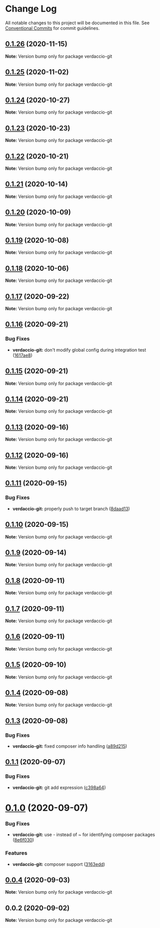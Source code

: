 # Change Log

All notable changes to this project will be documented in this file.
See [Conventional Commits](https://conventionalcommits.org) for commit guidelines.

## [0.1.26](https://github.com/AmazeeLabs/storage-git/compare/verdaccio-git@0.1.25...verdaccio-git@0.1.26) (2020-11-15)

**Note:** Version bump only for package verdaccio-git





## [0.1.25](https://github.com/AmazeeLabs/storage-git/compare/verdaccio-git@0.1.24...verdaccio-git@0.1.25) (2020-11-02)

**Note:** Version bump only for package verdaccio-git





## [0.1.24](https://github.com/AmazeeLabs/storage-git/compare/verdaccio-git@0.1.23...verdaccio-git@0.1.24) (2020-10-27)

**Note:** Version bump only for package verdaccio-git





## [0.1.23](https://github.com/AmazeeLabs/storage-git/compare/verdaccio-git@0.1.22...verdaccio-git@0.1.23) (2020-10-23)

**Note:** Version bump only for package verdaccio-git





## [0.1.22](https://github.com/AmazeeLabs/storage-git/compare/verdaccio-git@0.1.21...verdaccio-git@0.1.22) (2020-10-21)

**Note:** Version bump only for package verdaccio-git





## [0.1.21](https://github.com/AmazeeLabs/storage-git/compare/verdaccio-git@0.1.20...verdaccio-git@0.1.21) (2020-10-14)

**Note:** Version bump only for package verdaccio-git





## [0.1.20](https://github.com/AmazeeLabs/storage-git/compare/verdaccio-git@0.1.19...verdaccio-git@0.1.20) (2020-10-09)

**Note:** Version bump only for package verdaccio-git





## [0.1.19](https://github.com/AmazeeLabs/storage-git/compare/verdaccio-git@0.1.18...verdaccio-git@0.1.19) (2020-10-08)

**Note:** Version bump only for package verdaccio-git





## [0.1.18](https://github.com/AmazeeLabs/storage-git/compare/verdaccio-git@0.1.17...verdaccio-git@0.1.18) (2020-10-06)

**Note:** Version bump only for package verdaccio-git





## [0.1.17](https://github.com/AmazeeLabs/storage-git/compare/verdaccio-git@0.1.16...verdaccio-git@0.1.17) (2020-09-22)

**Note:** Version bump only for package verdaccio-git





## [0.1.16](https://github.com/AmazeeLabs/storage-git/compare/verdaccio-git@0.1.15...verdaccio-git@0.1.16) (2020-09-21)


### Bug Fixes

* **verdaccio-git:** don't modify global config during integration test ([1617ae8](https://github.com/AmazeeLabs/storage-git/commit/1617ae893ef62907f9a1dfbcbca9bf5618bb3b86))





## [0.1.15](https://github.com/AmazeeLabs/storage-git/compare/verdaccio-git@0.1.14...verdaccio-git@0.1.15) (2020-09-21)

**Note:** Version bump only for package verdaccio-git





## [0.1.14](https://github.com/AmazeeLabs/storage-git/compare/verdaccio-git@0.1.13...verdaccio-git@0.1.14) (2020-09-21)

**Note:** Version bump only for package verdaccio-git





## [0.1.13](https://github.com/AmazeeLabs/storage-git/compare/verdaccio-git@0.1.12...verdaccio-git@0.1.13) (2020-09-16)

**Note:** Version bump only for package verdaccio-git





## [0.1.12](https://github.com/AmazeeLabs/storage-git/compare/verdaccio-git@0.1.11...verdaccio-git@0.1.12) (2020-09-16)

**Note:** Version bump only for package verdaccio-git





## [0.1.11](https://github.com/AmazeeLabs/storage-git/compare/verdaccio-git@0.1.10...verdaccio-git@0.1.11) (2020-09-15)


### Bug Fixes

* **verdaccio-git:** properly push to target branch ([8daad13](https://github.com/AmazeeLabs/storage-git/commit/8daad1326eb91fb3f9438da2ea901897481499e0))





## [0.1.10](https://github.com/AmazeeLabs/storage-git/compare/verdaccio-git@0.1.9...verdaccio-git@0.1.10) (2020-09-15)

**Note:** Version bump only for package verdaccio-git





## [0.1.9](https://github.com/AmazeeLabs/storage-git/compare/verdaccio-git@0.1.8...verdaccio-git@0.1.9) (2020-09-14)

**Note:** Version bump only for package verdaccio-git





## [0.1.8](https://github.com/AmazeeLabs/storage-git/compare/verdaccio-git@0.1.7...verdaccio-git@0.1.8) (2020-09-11)

**Note:** Version bump only for package verdaccio-git





## [0.1.7](https://github.com/AmazeeLabs/storage-git/compare/verdaccio-git@0.1.6...verdaccio-git@0.1.7) (2020-09-11)

**Note:** Version bump only for package verdaccio-git





## [0.1.6](https://github.com/AmazeeLabs/storage-git/compare/verdaccio-git@0.1.5...verdaccio-git@0.1.6) (2020-09-11)

**Note:** Version bump only for package verdaccio-git





## [0.1.5](https://github.com/AmazeeLabs/storage-git/compare/verdaccio-git@0.1.4...verdaccio-git@0.1.5) (2020-09-10)

**Note:** Version bump only for package verdaccio-git





## [0.1.4](https://github.com/AmazeeLabs/storage-git/compare/verdaccio-git@0.1.3...verdaccio-git@0.1.4) (2020-09-08)

**Note:** Version bump only for package verdaccio-git





## [0.1.3](https://github.com/AmazeeLabs/storage-git/compare/verdaccio-git@0.1.1...verdaccio-git@0.1.3) (2020-09-08)


### Bug Fixes

* **verdaccio-git:** fixed composer info handling ([a89d215](https://github.com/AmazeeLabs/storage-git/commit/a89d21502160473a5e25488d1c9f0d9a9a734ca2))





## [0.1.1](https://github.com/AmazeeLabs/storage-git/compare/verdaccio-git@0.1.0...verdaccio-git@0.1.1) (2020-09-07)


### Bug Fixes

* **verdaccio-git:** git add expression ([c398a64](https://github.com/AmazeeLabs/storage-git/commit/c398a64d899ae94375150cf9f08e5e70f9bceacf))





# [0.1.0](https://github.com/AmazeeLabs/storage-git/compare/verdaccio-git@0.0.4...verdaccio-git@0.1.0) (2020-09-07)


### Bug Fixes

* **verdaccio-git:** use - instead of ~ for identifying composer packages ([8e6f030](https://github.com/AmazeeLabs/storage-git/commit/8e6f0307a5dca7c97f9ad65135143d7fcb71f8d7))


### Features

* **verdaccio-git:** composer support ([3163edd](https://github.com/AmazeeLabs/storage-git/commit/3163eddb925f24b7786b37d735106a0b8fd32b2f))





## [0.0.4](https://github.com/AmazeeLabs/storage-git/compare/verdaccio-git@0.0.2...verdaccio-git@0.0.4) (2020-09-03)

**Note:** Version bump only for package verdaccio-git





## 0.0.2 (2020-09-02)

**Note:** Version bump only for package verdaccio-git
